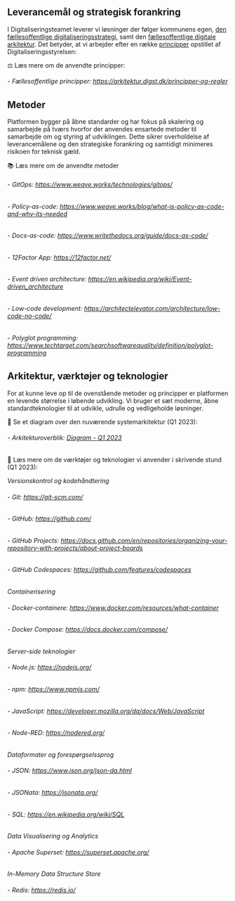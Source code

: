 ## Leverancemål og strategisk forankring

I Digitaliseringsteamet leverer vi løsninger der følger kommunens egen, [den fællesoffentlige digitaliseringsstrategi](https://digst.dk/strategier/den-faellesoffentlige-digitaliseringsstrategi/), samt den [fællesoffentlige digitale arkitektur](https://arkitektur.digst.dk/principper-og-regler). Det betyder, at vi arbejder efter en række [principper](https://arkitektur.digst.dk/principper-og-regler) opstillet af Digitaliseringsstyrelsen: 

⚖️ Læs mere om de anvendte principper:

###### - Fællesoffentlige principper: https://arkitektur.digst.dk/principper-og-regler

## Metoder 

Platformen bygger på åbne standarder og har fokus på skalering og samarbejde på tværs hvorfor der anvendes ensartede metoder til samarbejde om og styring af udviklingen.
Dette sikrer overholdelse af leverancemålene og den strategiske forankring og samtidigt minimeres risikoen for teknisk gæld.

📚 Læs mere om de anvendte metoder

###### - GitOps: https://www.weave.works/technologies/gitops/
###### - Policy-as-code: https://www.weave.works/blog/what-is-policy-as-code-and-why-its-needed
###### - Docs-as-code: https://www.writethedocs.org/guide/docs-as-code/
###### - 12Factor App: https://12factor.net/
###### - Event driven architecture: https://en.wikipedia.org/wiki/Event-driven_architecture
###### - Low-code development: https://architectelevator.com/architecture/low-code-no-code/
###### - Polyglot programming: https://www.techtarget.com/searchsoftwarequality/definition/polyglot-programming

## Arkitektur, værktøjer og teknologier

For at kunne leve op til de ovenstående metoder og principper er platformen en levende størrelse i løbende udvikling. Vi bruger et sæt moderne, åbne standardteknologier til at udvikle, udrulle og vedligeholde løsninger.

📗 Se et diagram over den nuværende systemarkitektur (Q1 2023):

###### - Arkitekturoverblik: [Diagram - Q1 2023](arkitektur-overblik.md)

🧰 Læs mere om de værktøjer og teknologier vi anvender i skrivende stund (Q1 2023):

*Versionskontrol og kodehåndtering*

###### - Git: https://git-scm.com/
###### - GitHub: https://github.com/
###### - GitHub Projects: https://docs.github.com/en/repositories/organizing-your-repository-with-projects/about-project-boards
###### - GitHub Codespaces: https://github.com/features/codespaces

*Containerisering*

###### - Docker-containere: https://www.docker.com/resources/what-container
###### - Docker Compose: https://docs.docker.com/compose/

*Server-side teknologier*

###### - Node.js: https://nodejs.org/
###### - npm: https://www.npmjs.com/
###### - JavaScript: https://developer.mozilla.org/da/docs/Web/JavaScript
###### - Node-RED: https://nodered.org/

*Dataformater og forespørgselssprog*

###### - JSON: https://www.json.org/json-da.html
###### - JSONata: https://jsonata.org/
###### - SQL: https://en.wikipedia.org/wiki/SQL

*Data Visualisering og Analytics*

###### - Apache Superset: https://superset.apache.org/

*In-Memory Data Structure Store*

###### - Redis: https://redis.io/


